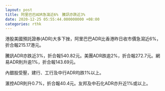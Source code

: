 ```yaml
---
layout: post
title: 阿里巴巴ADR急瀉近6%　騰訊亦跌近3%
date: 2020-12-25 05:55:44.000000000 +08:00
categories: rthk
---
```


港股美國預託證券(ADR)大多下挫，阿里巴巴ADR比香港昨日收市價急瀉近6%，折合報215.17港元。

騰訊ADR亦跌近3%，折合報540.82元。美團ADR跌逾2%，折合報272.7元。網易ADR則升逾1%，折合報143.69元。

內銀股受壓，建行、工行及中行ADR均跌1%以上。

滙控ADR則升0.7%，折合報40.4元。友邦及中石化ADR亦升近1%或以上。
